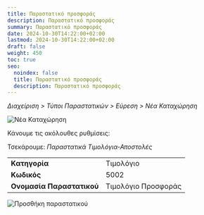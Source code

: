 ```yaml
---
title: Παραστατικό προσφοράς
description: Παραστατικό προσφοράς
summary: Παραστατικό προσφοράς
date: 2024-10-30T14:22:00+02:00
lastmod: 2024-10-30T14:22:00+02:00
draft: false
weight: 450
toc: true
seo:
  noindex: false
  title: Παραστατικό προσφοράς
  description: Παραστατικό προσφοράς
---
```

*Διαχείριση > Τύποι Παραστατικών > Εύρεση > Νέα Καταχώρηση*

![Νέα Καταχώρηση](/images/typoi-parastatikon.jpg "Νέα Καταχώρηση")

Κάνουμε τις ακόλουθες ρυθμίσεις:

Τσεκάρουμε: *Παραστατικά Τιμολόγια-Αποστολές*

|     |     |
| --- | --- |
| **Κατηγορία** | Τιμολόγιο |
| **Κωδικός** | 5002 |
| **Ονομασία Παραστατικού** | Τιμολόγιο Προσφοράς |


![Προσθήκη παραστατικού](/images/typoi-parastatikon-add.jpg "Προσθήκη παραστατικού")


